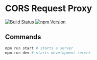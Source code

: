 # CORS Request Proxy

[![Build Status](https://travis-ci.org/bellstrand/cors-request-proxy.svg?branch=master)](https://travis-ci.org/bellstrand/cors-request-proxy)
[![npm Version](https://img.shields.io/npm/v/cors-request-proxy.svg)](https://www.npmjs.com/package/cors-request-proxy)

## Commands

```bash
npm run start # starts a server
npm run dev # starts development server
```
